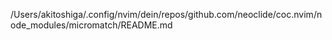 /Users/akitoshiga/.config/nvim/dein/repos/github.com/neoclide/coc.nvim/node_modules/micromatch/README.md